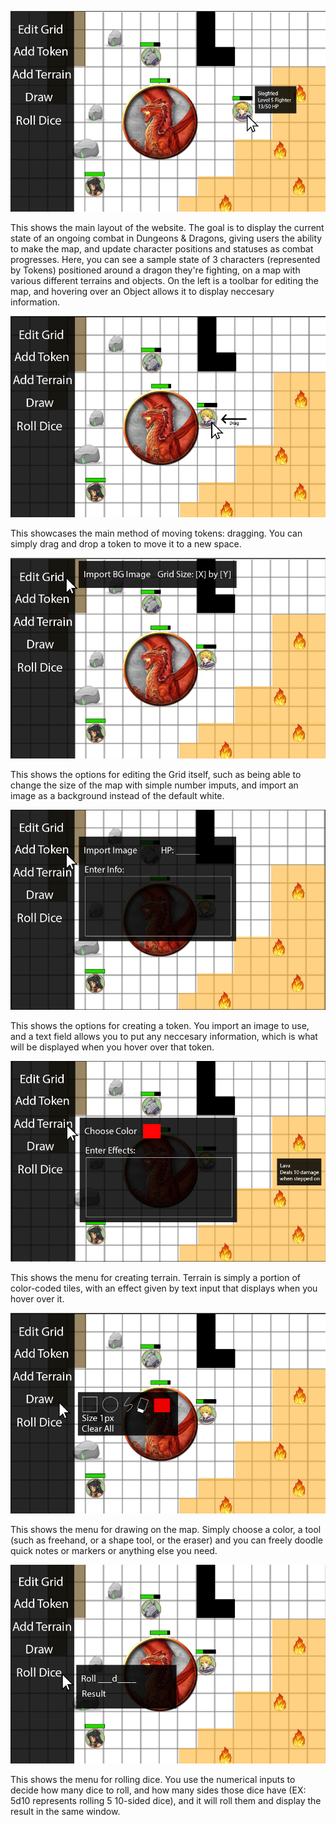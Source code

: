 ![Alt text](https://github.com/TedDPig123/326_Project/blob/casey-branch/team/m2/images/Screenshot%202024-10-19%20115220.png)

This shows the main layout of the website. The goal is to display the current state of an ongoing combat in Dungeons & Dragons, giving users the ability to make the map, and update character positions and statuses as combat progresses. Here, you can see a sample state of 3 characters (represented by Tokens) positioned around a dragon they're fighting, on a map with various different terrains and objects. On the left is a toolbar for editing the map, and hovering over an Object allows it to display neccesary information.

![Alt text](https://github.com/TedDPig123/326_Project/blob/casey-branch/team/m2/images/Screenshot%202024-10-19%20115503.png)

This showcases the main method of moving tokens: dragging. You can simply drag and drop a token to move it to a new space.

![Alt text](https://github.com/TedDPig123/326_Project/blob/casey-branch/team/m2/images/Screenshot%202024-10-19%20115741.png)

This shows the options for editing the Grid itself, such as being able to change the size of the map with simple number imputs, and import an image as a background instead of the default white.

![Alt text](https://github.com/TedDPig123/326_Project/blob/casey-branch/team/m2/images/Screenshot%202024-10-19%20115917.png)

This shows the options for creating a token. You import an image to use, and a text field allows you to put any neccesary information, which is what will be displayed when you hover over that token.

![Alt text](https://github.com/TedDPig123/326_Project/blob/casey-branch/team/m2/images/Screenshot%202024-10-19%20120120.png)

This shows the menu for creating terrain. Terrain is simply a portion of color-coded tiles, with an effect given by text input that displays when you hover over it.

![Alt text](https://github.com/TedDPig123/326_Project/blob/casey-branch/team/m2/images/Screenshot%202024-10-19%20130843.png)

This shows the menu for drawing on the map. Simply choose a color, a tool (such as freehand, or a shape tool, or the eraser) and you can freely doodle quick notes or markers or anything else you need.

![Alt text](https://github.com/TedDPig123/326_Project/blob/casey-branch/team/m2/images/Screenshot%202024-10-19%20130521.png)

This shows the menu for rolling dice. You use the numerical inputs to decide how many dice to roll, and how many sides those dice have (EX: 5d10 represents rolling 5 10-sided dice), and it will roll them and display the result in the same window.
